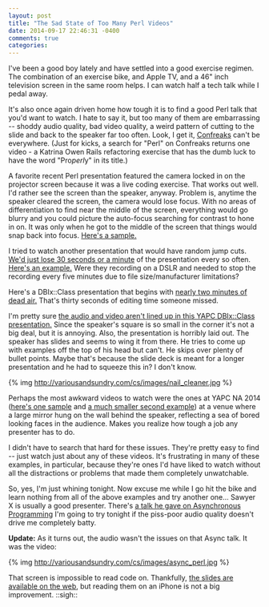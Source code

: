 ```yaml
---
layout: post
title: "The Sad State of Too Many Perl Videos"
date: 2014-09-17 22:46:31 -0400
comments: true
categories: 
---
```

I've been a good boy lately and have settled into a good exercise regimen.  The combination of an exercise bike, and Apple TV, and a 46" inch television screen in the same room helps. I can watch half a tech talk while I pedal away.

It's also once again driven home how tough it is to find a good Perl talk that you'd want to watch. I hate to say it, but too many of them are embarrassing -- shoddy audio quality, bad video quality, a weird pattern of cutting to the slide and back to the speaker far too often.  Look, I get it, [Confreaks](http://confreaks.com) can't be everywhere.  (Just for kicks, a search for "Perl" on Confreaks returns one video - a Katrina Owen Rails refactoring exercise that has the dumb luck to have the word "Pro*perl*y" in its title.)

A favorite recent Perl presentation featured the camera locked in on the projector screen because it was a live coding exercise. That works out well. I'd rather see the screen than the speaker, anyway.  Problem is, anytime the speaker cleared the screen, the camera would lose focus.  With no areas of differentiation to find near the middle of the screen, everything would go blurry and you could picture the auto-focus searching for contrast to hone in on.  It was only when he got to the middle of the screen that things would snap back into focus. [Here's a sample.](https://www.youtube.com/watch?feature=player_detailpage&v=Yan0Bsm7RnY#t=571)

I tried to watch another presentation that would have random jump cuts.  [We'd just lose 30 seconds or a minute](https://www.youtube.com/watch?v=Gbv20RM2xuo) of the presentation every so often.  [Here's an example.](https://www.youtube.com/watch?feature=player_detailpage&v=Gbv20RM2xuo#t=727) Were they recording on a DSLR and needed to stop the recording every five minutes due to file size/manufacturer limitations?

Here's a DBIx::Class presentation that begins with [nearly two minutes of dead air.](https://www.youtube.com/watch?v=hUD1RMsYrjM) That's thirty seconds of editing time someone missed.

I'm pretty sure [the audio and video aren't lined up in this YAPC DBIx::Class presentation.](https://www.youtube.com/watch?v=Vm_NlfHNVvg)  Since the speaker's square is so small in the corner it's not a big deal, but it is annoying.  Also, the presentation is horribly laid out. The speaker has slides and seems to wing it from there.  He tries to come up with examples off the top of his head but can't. He skips over plenty of bullet points. Maybe that's because the slide deck is meant for a longer presentation and he had to squeeze this in? I don't know.

{% img http://variousandsundry.com/cs/images/nail_cleaner.jpg %}

Perhaps the most awkward videos to watch were the ones at YAPC NA 2014 ([here's one sample](https://www.youtube.com/watch?v=VYBLCvMu_pA&list=PLvxiAPPfDjyP293FgDJjK0CXaZq6EH0pC) and [a much smaller second example](https://www.youtube.com/watch?v=CjOQZf0Ad74&list=UU7y4qaRSb5w2O8cCHOsKZDw)) at a venue where a large mirror hung on the wall behind the speaker, reflecting a sea of bored looking faces in the audience.  Makes you realize how tough a job any presenter has to do. 

I didn't have to search that hard for these issues.  They're pretty easy to find -- just watch just about any of these videos.  It's frustrating in many of these examples, in particular, because they're ones I'd have liked to watch without all the distractions or problems that made them completely unwatchable.

So, yes, I'm just whining tonight.  Now excuse me while I go hit the bike and learn nothing from all of the above examples and try another one...  Sawyer X is usually a good presenter.  There's [a talk he gave on Asynchronous Programming](https://www.youtube.com/watch?v=BUxwvzMs_ic) I'm going to try tonight if the piss-poor audio quality doesn't drive me completely batty.

**Update:** As it turns out, the audio wasn't the issues on that Async talk.  It was the video:

{% img http://variousandsundry.com/cs/images/async_perl.jpg %}

That screen is impossible to read code on.  Thankfully, [the slides are available on the web](http://www.slideshare.net/xSawyer/async-programmingftwanyevent), but reading them on an iPhone is not a big improvement.  ::sigh::

